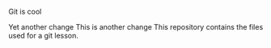 
Git is cool



Yet another change
This is another change
This repository contains the files used for a git lesson.
